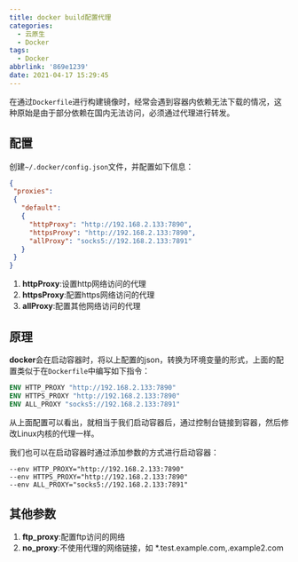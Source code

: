 ```yaml
---
title: docker build配置代理
categories:
  - 云原生
  - Docker
tags:
  - Docker
abbrlink: '869e1239'
date: 2021-04-17 15:29:45
---
```

在通过`Dockerfile`进行构建镜像时，经常会遇到容器内依赖无法下载的情况，这种原始是由于部分依赖在国内无法访问，必须通过代理进行转发。

<!-- more -->

## 配置

创建`~/.docker/config.json`文件，并配置如下信息：

```json
{
 "proxies":
 {
   "default":
   {
     "httpProxy": "http://192.168.2.133:7890",
     "httpsProxy": "http://192.168.2.133:7890",
     "allProxy": "socks5://192.168.2.133:7891"
   }
 }
}
```

1. **httpProxy**:设置http网络访问的代理
2. **httpsProxy**:配置https网络访问的代理
3. **allProxy**:配置其他网络访问的代理

## 原理

**docker**会在启动容器时，将以上配置的json，转换为环境变量的形式，上面的配置类似于在`Dockerfile`中编写如下指令：

```dockerfile
ENV HTTP_PROXY "http://192.168.2.133:7890"
ENV HTTPS_PROXY "http://192.168.2.133:7890"
ENV ALL_PROXY "socks5://192.168.2.133:7891"
```

从上面配置可以看出，就相当于我们启动容器后，通过控制台链接到容器，然后修改Linux内核的代理一样。

我们也可以在启动容器时通过添加参数的方式进行启动容器：

```shell
--env HTTP_PROXY="http://192.168.2.133:7890"
--env HTTPS_PROXY="http://192.168.2.133:7890"
--env ALL_PROXY="socks5://192.168.2.133:7891"
```

## 其他参数

1. **ftp_proxy**:配置ftp访问的网络
2. **no_proxy**:不使用代理的网络链接，如 *.test.example.com,.example2.com